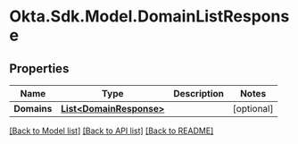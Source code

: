 # Okta.Sdk.Model.DomainListResponse

## Properties

Name | Type | Description | Notes
------------ | ------------- | ------------- | -------------
**Domains** | [**List&lt;DomainResponse&gt;**](DomainResponse.md) |  | [optional] 

[[Back to Model list]](../README.md#documentation-for-models) [[Back to API list]](../README.md#documentation-for-api-endpoints) [[Back to README]](../README.md)

